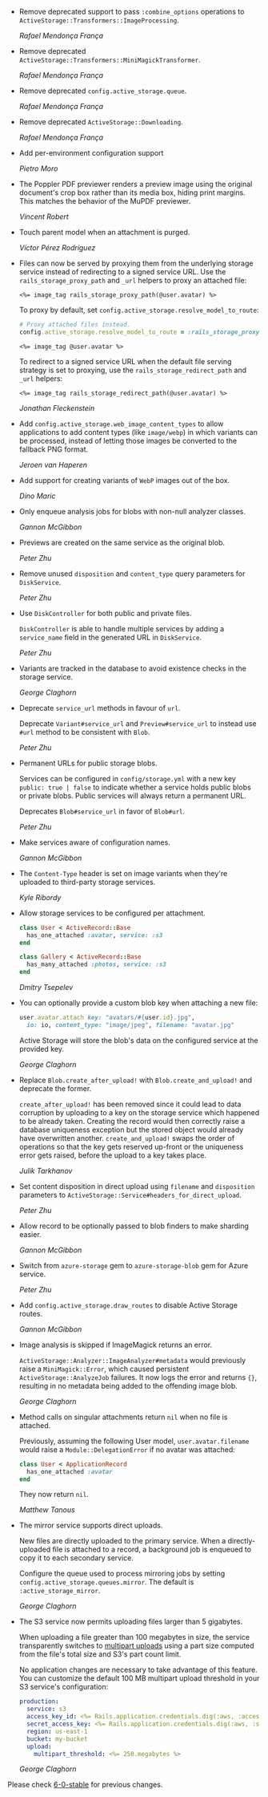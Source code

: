 *   Remove deprecated support to pass `:combine_options` operations to `ActiveStorage::Transformers::ImageProcessing`.

    *Rafael Mendonça França*

*   Remove deprecated `ActiveStorage::Transformers::MiniMagickTransformer`.

    *Rafael Mendonça França*

*   Remove deprecated `config.active_storage.queue`.

    *Rafael Mendonça França*

*   Remove deprecated `ActiveStorage::Downloading`.

    *Rafael Mendonça França*

*   Add per-environment configuration support

    *Pietro Moro*

*   The Poppler PDF previewer renders a preview image using the original
    document's crop box rather than its media box, hiding print margins. This
    matches the behavior of the MuPDF previewer.

    *Vincent Robert*

*   Touch parent model when an attachment is purged.

    *Víctor Pérez Rodríguez*

*   Files can now be served by proxying them from the underlying storage service
    instead of redirecting to a signed service URL. Use the
    `rails_storage_proxy_path` and `_url` helpers to proxy an attached file:

    ```erb
    <%= image_tag rails_storage_proxy_path(@user.avatar) %>
    ```

    To proxy by default, set `config.active_storage.resolve_model_to_route`:

    ```ruby
    # Proxy attached files instead.
    config.active_storage.resolve_model_to_route = :rails_storage_proxy
    ```

    ```erb
    <%= image_tag @user.avatar %>
    ```

    To redirect to a signed service URL when the default file serving strategy
    is set to proxying, use the `rails_storage_redirect_path` and `_url` helpers:

    ```erb
    <%= image_tag rails_storage_redirect_path(@user.avatar) %>
    ```

    *Jonathan Fleckenstein*

*   Add `config.active_storage.web_image_content_types` to allow applications
    to add content types (like `image/webp`) in which variants can be processed,
    instead of letting those images be converted to the fallback PNG format.

    *Jeroen van Haperen*

*   Add support for creating variants of `WebP` images out of the box.

    *Dino Maric*

*   Only enqueue analysis jobs for blobs with non-null analyzer classes.

    *Gannon McGibbon*

*   Previews are created on the same service as the original blob.

    *Peter Zhu*

*   Remove unused `disposition` and `content_type` query parameters for `DiskService`.

    *Peter Zhu*

*   Use `DiskController` for both public and private files.

    `DiskController` is able to handle multiple services by adding a
    `service_name` field in the generated URL in `DiskService`.

    *Peter Zhu*

*   Variants are tracked in the database to avoid existence checks in the storage service.

    *George Claghorn*

*   Deprecate `service_url` methods in favour of `url`.

    Deprecate `Variant#service_url` and `Preview#service_url` to instead use
    `#url` method to be consistent with `Blob`.

    *Peter Zhu*

*   Permanent URLs for public storage blobs.

    Services can be configured in `config/storage.yml` with a new key
    `public: true | false` to indicate whether a service holds public
    blobs or private blobs. Public services will always return a permanent URL.

    Deprecates `Blob#service_url` in favor of `Blob#url`.

    *Peter Zhu*

*   Make services aware of configuration names.

    *Gannon McGibbon*

*   The `Content-Type` header is set on image variants when they're uploaded to third-party storage services.

    *Kyle Ribordy*

*   Allow storage services to be configured per attachment.

    ```ruby
    class User < ActiveRecord::Base
      has_one_attached :avatar, service: :s3
    end

    class Gallery < ActiveRecord::Base
      has_many_attached :photos, service: :s3
    end
    ```

    *Dmitry Tsepelev*

*   You can optionally provide a custom blob key when attaching a new file:

    ```ruby
    user.avatar.attach key: "avatars/#{user.id}.jpg",
      io: io, content_type: "image/jpeg", filename: "avatar.jpg"
    ```

    Active Storage will store the blob's data on the configured service at the provided key.

    *George Claghorn*

*   Replace `Blob.create_after_upload!` with `Blob.create_and_upload!` and deprecate the former.

    `create_after_upload!` has been removed since it could lead to data
    corruption by uploading to a key on the storage service which happened to
    be already taken. Creating the record would then correctly raise a
    database uniqueness exception but the stored object would already have
    overwritten another. `create_and_upload!` swaps the order of operations
    so that the key gets reserved up-front or the uniqueness error gets raised,
    before the upload to a key takes place.

    *Julik Tarkhanov*

*   Set content disposition in direct upload using `filename` and `disposition` parameters to `ActiveStorage::Service#headers_for_direct_upload`.

    *Peter Zhu*

*   Allow record to be optionally passed to blob finders to make sharding
    easier.

    *Gannon McGibbon*

*   Switch from `azure-storage` gem to `azure-storage-blob` gem for Azure service.

    *Peter Zhu*

*   Add `config.active_storage.draw_routes` to disable Active Storage routes.

    *Gannon McGibbon*

*   Image analysis is skipped if ImageMagick returns an error.

    `ActiveStorage::Analyzer::ImageAnalyzer#metadata` would previously raise a
    `MiniMagick::Error`, which caused persistent `ActiveStorage::AnalyzeJob`
    failures. It now logs the error and returns `{}`, resulting in no metadata
    being added to the offending image blob.

    *George Claghorn*

*   Method calls on singular attachments return `nil` when no file is attached.

    Previously, assuming the following User model, `user.avatar.filename` would
    raise a `Module::DelegationError` if no avatar was attached:

    ```ruby
    class User < ApplicationRecord
      has_one_attached :avatar
    end
    ```

    They now return `nil`.

    *Matthew Tanous*

*   The mirror service supports direct uploads.

    New files are directly uploaded to the primary service. When a
    directly-uploaded file is attached to a record, a background job is enqueued
    to copy it to each secondary service.

    Configure the queue used to process mirroring jobs by setting
    `config.active_storage.queues.mirror`. The default is `:active_storage_mirror`.

    *George Claghorn*

*   The S3 service now permits uploading files larger than 5 gigabytes.

    When uploading a file greater than 100 megabytes in size, the service
    transparently switches to [multipart uploads](https://docs.aws.amazon.com/AmazonS3/latest/dev/mpuoverview.html)
    using a part size computed from the file's total size and S3's part count limit.

    No application changes are necessary to take advantage of this feature. You
    can customize the default 100 MB multipart upload threshold in your S3
    service's configuration:

    ```yaml
    production:
      service: s3
      access_key_id: <%= Rails.application.credentials.dig(:aws, :access_key_id) %>
      secret_access_key: <%= Rails.application.credentials.dig(:aws, :secret_access_key) %>
      region: us-east-1
      bucket: my-bucket
      upload:
        multipart_threshold: <%= 250.megabytes %>
    ```

    *George Claghorn*


Please check [6-0-stable](https://github.com/rails/rails/blob/6-0-stable/activestorage/CHANGELOG.md) for previous changes.
